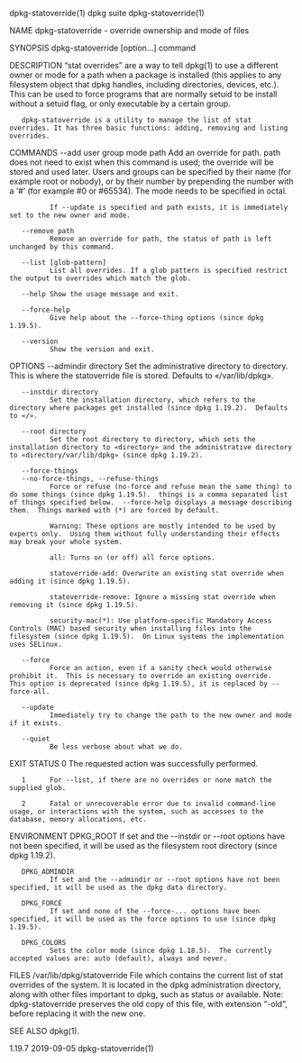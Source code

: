 dpkg-statoverride(1)                                                                                                                                   dpkg suite                                                                                                                                  dpkg-statoverride(1)

NAME
       dpkg-statoverride - override ownership and mode of files

SYNOPSIS
       dpkg-statoverride [option...] command

DESCRIPTION
       “stat  overrides”  are a way to tell dpkg(1) to use a different owner or mode for a path when a package is installed (this applies to any filesystem object that dpkg handles, including directories, devices, etc.). This can be used to force programs that are normally setuid to be install without a setuid
       flag, or only executable by a certain group.

       dpkg-statoverride is a utility to manage the list of stat overrides. It has three basic functions: adding, removing and listing overrides.

COMMANDS
       --add user group mode path
              Add an override for path. path does not need to exist when this command is used; the override will be stored and used later.  Users and groups can be specified by their name (for example root or nobody), or by their number by prepending the number with a ‘#’ (for example #0 or #65534).  The  mode
              needs to be specified in octal.

              If --update is specified and path exists, it is immediately set to the new owner and mode.

       --remove path
              Remove an override for path, the status of path is left unchanged by this command.

       --list [glob-pattern]
              List all overrides. If a glob pattern is specified restrict the output to overrides which match the glob.

       --help Show the usage message and exit.

       --force-help
              Give help about the --force-thing options (since dpkg 1.19.5).

       --version
              Show the version and exit.

OPTIONS
       --admindir directory
              Set the administrative directory to directory.  This is where the statoverride file is stored.  Defaults to «/var/lib/dpkg».

       --instdir directory
              Set the installation directory, which refers to the directory where packages get installed (since dpkg 1.19.2).  Defaults to «/».

       --root directory
              Set the root directory to directory, which sets the installation directory to «directory» and the administrative directory to «directory/var/lib/dpkg» (since dpkg 1.19.2).

       --force-things
       --no-force-things, --refuse-things
              Force or refuse (no-force and refuse mean the same thing) to do some things (since dpkg 1.19.5).  things is a comma separated list of things specified below.  --force-help displays a message describing them.  Things marked with (*) are forced by default.

              Warning: These options are mostly intended to be used by experts only.  Using them without fully understanding their effects may break your whole system.

              all: Turns on (or off) all force options.

              statoverride-add: Overwrite an existing stat override when adding it (since dpkg 1.19.5).

              statoverride-remove: Ignore a missing stat override when removing it (since dpkg 1.19.5).

              security-mac(*): Use platform-specific Mandatory Access Controls (MAC) based security when installing files into the filesystem (since dpkg 1.19.5).  On Linux systems the implementation uses SELinux.

       --force
              Force an action, even if a sanity check would otherwise prohibit it.  This is necessary to override an existing override.  This option is deprecated (since dpkg 1.19.5), it is replaced by --force-all.

       --update
              Immediately try to change the path to the new owner and mode if it exists.

       --quiet
              Be less verbose about what we do.

EXIT STATUS
       0      The requested action was successfully performed.

       1      For --list, if there are no overrides or none match the supplied glob.

       2      Fatal or unrecoverable error due to invalid command-line usage, or interactions with the system, such as accesses to the database, memory allocations, etc.

ENVIRONMENT
       DPKG_ROOT
              If set and the --instdir or --root options have not been specified, it will be used as the filesystem root directory (since dpkg 1.19.2).

       DPKG_ADMINDIR
              If set and the --admindir or --root options have not been specified, it will be used as the dpkg data directory.

       DPKG_FORCE
              If set and none of the --force-... options have been specified, it will be used as the force options to use (since dpkg 1.19.5).

       DPKG_COLORS
              Sets the color mode (since dpkg 1.18.5).  The currently accepted values are: auto (default), always and never.

FILES
       /var/lib/dpkg/statoverride
              File which contains the current list of stat overrides of the system. It is located in the dpkg administration directory, along with other files important to dpkg, such as status or available.
              Note: dpkg-statoverride preserves the old copy of this file, with extension “-old”, before replacing it with the new one.

SEE ALSO
       dpkg(1).

1.19.7                                                                                                                                                 2019-09-05                                                                                                                                  dpkg-statoverride(1)
